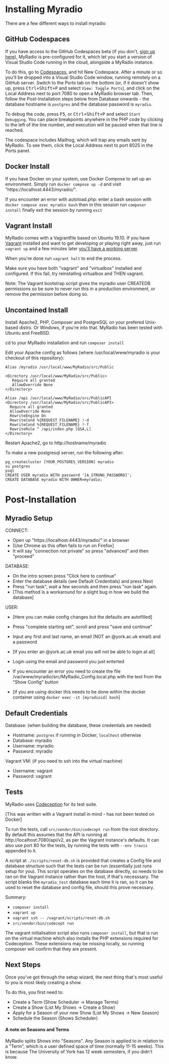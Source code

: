 # Installing Myradio

There are a few different ways to install myradio

## GitHub Codespaces

If you have access to the GitHub Codespaces beta (if you don't, [sign up here](https://github.com/features/codespaces/signup)),
MyRadio is pre-configured for it, which let you start a version of
Visual Studio Code running in the cloud, alongside a MyRadio instance.

To do this, go to [Codespaces](https://github.com/UniversityRadioYork/MyRadio/codespaces),
and hit New Codespace. After a minute or so you'll be dropped into a Visual Studio
Code window, running remotely on a GitHub server. Switch to the Ports tab on the bottom (or,
if it doesn't show up, press <kbd>Ctrl+Shift+P</kbd> and select `View: Toggle Ports`),
and click on the Local Address next to port 7080 to open a MyRadio browser tab. Then,
follow the Post-Installation steps below from Database onwards - the database hostname is `postgres` and
the database password is `myradio`.

To debug the code, press <kbd>F5</kbd>, or <kbd>Ctrl+Shift+P</kbd> and select `Start Debugging`.
You can place breakpoints anywhere in the PHP code by clicking to the left of the line number, and
execution will be paused when that line is reached.

The codespace includes Mailhog, which will trap any emails sent by MyRadio. To see them,
click the Local Address next to port 8025 in the Ports panel.

## Docker Install

If you have Docker on your system, use Docker Compose to set up an environment.
Simply run `docker compose up -d` and visit "https://localhost:4443/myradio/".

If you encounter an error with autoload.php:
enter a bash session with `docker compose exec myradio bash`
then in this session run `composer install`
finally exit the session by running `exit`

## Vagrant Install

MyRadio comes with a Vagrantfile based on Ubuntu 19.10.
If you have [Vagrant](https://www.vagrantup.com) installed and want to get
developing or playing right away, just run `vagrant up` and a few minutes
later [you'll have a working server](https://localhost:4443/myradio/).

When you're done run `vagrant halt` to end the process.

Make sure you have both "vagrant" and "virtualbox" installed and configured.
If this fail, try reinstalling virtualbox and THEN vagrant.

Note: The Vagrant bootstrap script gives the myradio user CREATEDB permissions
so be sure to never run this in a production environment, or remove the
permission before doing so.

## Uncontained Install

Install Apache2, PHP, Composer and PostgreSQL on your prefered Unix-based distro.
Or Windows, if you're into that.
MyRadio has been tested with Ubuntu and FreeBSD.

cd to your MyRadio installation and run `composer install`

Edit your Apache config as follows
(where /usr/local/www/myradio is your checkout of this repository):

```
Alias /myradio /usr/local/www/MyRadio/src/Public

<Directory /usr/local/www/MyRadio/src/Public>
   Require all granted
   AllowOverride None
</Directory>

Alias /api /usr/local/www/MyRadio/src/PublicAPI
<Directory /usr/local/www/MyRadio/src/PublicAPI>
  Require all granted
  AllowOverride None
  RewriteEngine On
  RewriteCond %{REQUEST_FILENAME} !-d
  RewriteCond %{REQUEST_FILENAME} !-f
  RewriteRule ^ /api/index.php [QSA,L]
</Directory>
```

Restart Apache2, go to http://hostname/myradio

To make a new postgresql server, run the following after:

```
pg_createcluster [YOUR_POSTGRES_VERSION] myradio
su postgres
psql
CREATE USER myradio WITH password '[A_STRONG_PASSWORD]';
CREATE DATABASE myradio WITH OWNER=myradio;
```

# Post-Installation

## Myradio Setup

CONNECT:

-   Open up "https://localhost:4443/myradio/" in a browser
-   [Use Chrome as this often fails to run on Firefox]
-   It will say "connection not private" so press "advanced" and then "proceed"

DATABASE:

-   On the intro screen press "Click here to continue"
-   Enter the database details (see Default Credentials) and press Next
-   Press "run task", wait a few seconds and then press "run task" again.
-   [This method is a workaround for a slight bug in how we build the database]

USER:

-   [Here you can make config changes but the defaults are autofilled]
-   Press "complete starting set", scroll and press "save and continue"
-   Input any first and last name, an email (NOT an @york.ac.uk email) and a password
-   [If you enter an @york.ac.uk email you will not be able to login at all]
-   Login using the email and password you just enterted

-   If you encounter an error you need to create the file /var/www/myradio/src/MyRadio_Config.local.php with the text from the "Show Config" button
-   [if you are using docker this needs to be done within the docker container using `docker exec -it [myradioid] bash`]

## Default Credentials

Database: (when building the database, these credentials are needed)

-   Hostname: `postgres` if running in Docker, `localhost` otherwise
-   Database: myradio
-   Username: myradio
-   Password: myradio

Vagrant VM: (if you need to ssh into the virtual machine)

-   Username: vagrant
-   Password: vagrant

## Tests

MyRadio uses [Codeception](http://codeception.com/quickstart) for its test suite.

[This was written with a Vagrant install in mind - has not been tested on Docker]

To run the tests, call `src/vendor/bin/codecept run` from the root directory.
By default this assumes that the API is running at http://localhost:7080/api/v2,
as per the Vagrant instance's defaults. It can also use port 80 for the tests,
by running the tests with `--env travis` appended to it.

A script at `./scripts/reset-db.sh` is provided that creates a Config file and
database structure such that the tests can be run (essentially just runs setup
for you). This script operates on the database directly, so needs to be ran on
the Vagrant instance rather than the host, if that's necesssary. The script
blanks the `myradio_test` database each time it is ran, so it can be used to
reset the database and config file, should this prove necessary.

Summary:

-   `composer install`
-   `vagrant up`
-   `vagrant ssh -- /vagrant/scripts/reset-db.sh`
-   `src/vendor/bin/codecept run`

The vagrant initialisation script also runs `composer install`, but that is run
on the virtual machine which also installs the PHP extensions required for
Codeception. These extensions may be missing locally, so running composer will
confirm that they are present.

## Next Steps

Once you've got through the setup wizard, the next thing that's most useful to
you is most likely creating a show.

To do this, you first need to:

-   Create a Term (Show Scheduler -> Manage Terms)
-   Create a Show (List My Shows -> Create a Show)
-   Apply for a Season of your new Show (List My Shows -> New Season)
-   Schedule the Season (Shows Scheduler)

#### A note on Seasons and Terms

MyRadio splits Shows into "Seasons". Any Season is applied to in relation to a
"Term", which is a user defined space of time (normally 11-15 weeks). This is because The University of York has 12 week semesters, if you didn't know.
